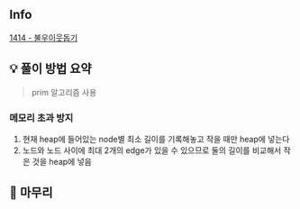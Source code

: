 ## Info
[1414 - 불우이웃돕기](https://www.acmicpc.net/problem/1414)

## 💡 풀이 방법 요약
> prim 알고리즘 사용

### 메모리 초과 방지
1. 현재 heap에 들어있는 node별 최소 길이를 기록해놓고 작을 때만 heap에 넣는다
2. 노드와 노드 사이에 최대 2개의 edge가 있을 수 있으므로 둘의 길이를 비교해서 작은 것을 heap에 넣음


## 🙂 마무리



